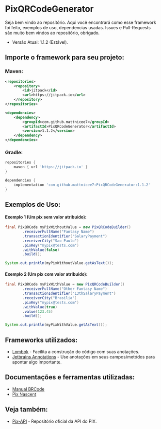 # PixQRCodeGenerator

Seja bem vindo ao repositório. Aqui você encontrará como esse framework foi feito, exemplos de uso, dependencias usadas.
Issues e Pull-Requests são muito bem vindos ao repositório, obrigado.

* Versão Atual: 1.1.2 (Estável).

## Importe o framework para seu projeto:

### Maven:

```xml
<repositories>
    <repository>
        <id>jitpack</id>
        <url>https://jitpack.io</url>
    </repository>
</repositories>

<dependencies>
    <dependency>
        <groupId>com.github.mattnicee7</groupId>
        <artifactId>PixQRCodeGenerator</artifactId>
        <version>1.1.2</version>
    </dependency>
</dependencies>
```

### Gradle:
```gradle
repositories {
    maven { url 'https://jitpack.io' }
}

dependencies {
    implementation 'com.github.mattnicee7:PixQRCodeGenerator:1.1.2'
}
```

## Exemplos de Uso:

#### Exemplo 1 (Um pix sem valor atribuido):

```java
final PixQRCode myPixWithoutValue = new PixQRCodeBuilder()
        .receiverFullName("Fantasy Name")
        .transactionIdentifier("SalaryPayment")
        .receiverCity("Sao Paulo")
        .pixKey("mypix@tests.com")
        .withValue(false)
        .build();

System.out.println(myPixWithoutValue.getAsText());
```

#### Exemplo 2 (Um pix com valor atribuido):

```java
final PixQRCode myPixWithValue = new PixQRCodeBuilder()
        .receiverFullName("Other Fantasy Name")
        .transactionIdentifier("13thSalaryPayment")
        .receiverCity("Brasilia")
        .pixKey("mypix@tests.com")
        .withValue(true)
        .value(123.45)
        .build();

System.out.println(myPixWithValue.getAsText());
```

## Frameworks utilizados:

* [Lombok](https://projectlombok.org/) - Facilita a construção do código com suas anotações.
* [Jetbrains Annotations](https://www.jetbrains.com/help/idea/annotating-source-code.html) - Use anotações em seus campos/metódos para apontar algo importante.

## Documentações e ferramentas utilizadas:

* [Manual BRCode](https://www.bcb.gov.br/content/estabilidadefinanceira/spb_docs/ManualBRCode.pdf)
* [Pix Nascent](https://github.com/NascentSecureTech/pix-qrcode-utils) 

## Veja também:

* [Pix-API](https://github.com/bacen/pix-api) - Repositório oficial da API do PIX.
